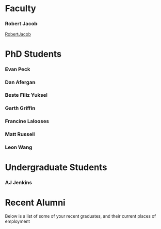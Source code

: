 # Faculty

### Robert Jacob
[RobertJacob](http://www.cs.tufts.edu/~jacob/)

# PhD Students

### Evan Peck
### Dan Afergan
### Beste Filiz Yuksel
### Garth Griffin
### Francine Lalooses
### Matt Russell
### Leon Wang

# Undergraduate Students

### AJ Jenkins

# Recent Alumni
Below is a list of some of your recent graduates, and their current places of employment